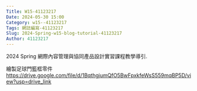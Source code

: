 ```yaml
---
Title: W15-41123217
Date: 2024-05-30 15:00
Category: w15--41123217
Tags: 網誌編寫-41123217
Slug: 2024-Spring-w15-blog-tutorial-41123217
Author: 41123217
---
```


2024 Spring 網際內容管理與協同產品設計實習課程教學導引.

<!-- PELICAN_END_SUMMARY -->

繪製足球門籃框零件
https://drive.google.com/file/d/1BqthgjumQfO5BwFpxkfeWsS559mqBP5D/view?usp=drive_link

